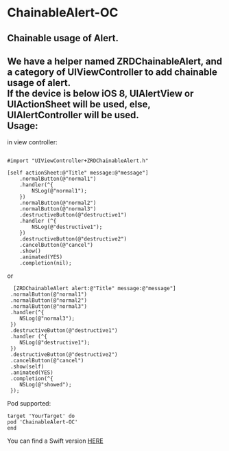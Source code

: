 # ChainableAlert-OC
Chainable usage of Alert.<br>
---
We have a helper named ZRDChainableAlert, and a category of UIViewController to add chainable usage of alert.<br>
If the device is below iOS 8, UIAlertView or UIActionSheet will be used, else, UIAlertController will be used.<br>
Usage:
---
in view controller:
```

#import "UIViewController+ZRDChainableAlert.h"
```
```
[self actionSheet:@"Title" message:@"message"]
    .normalButton(@"normal1")
    .handler(^{
        NSLog(@"normal1");
    })
    .normalButton(@"normal2")
    .normalButton(@"normal3")
    .destructiveButton(@"destructive1")
    .handler (^{
        NSLog(@"destructive1");
    })
    .destructiveButton(@"destructive2")
    .cancelButton(@"cancel")
    .show()
    .animated(YES)
    .completion(nil);
```
or
```
  [ZRDChainableAlert alert:@"Title" message:@"message"]
 .normalButton(@"normal1")
 .normalButton(@"normal2")
 .normalButton(@"normal3")
 .handler(^{
    NSLog(@"normal3");
 })
 .destructiveButton(@"destructive1")
 .handler (^{
    NSLog(@"destructive1");
 })
 .destructiveButton(@"destructive2")
 .cancelButton(@"cancel")
 .show(self)
 .animated(YES)
 .completion(^{
    NSLog(@"showed");
 });
```
Pod supported:
```
target 'YourTarget' do
pod 'ChainableAlert-OC'
end
```
You can find a Swift version [HERE](https://github.com/DingHub/ChainableAlert)
